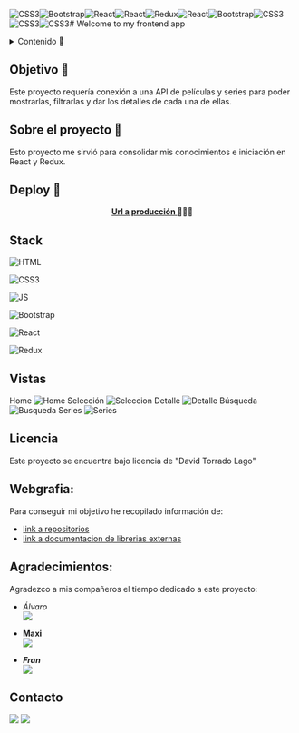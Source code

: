 ![CSS3](https://github.com/DavidTL95/React-APP-The-Movie-Database/assets/134488502/11cc55ec-19b2-41a5-9f5b-d94bac9d56de)![Bootstrap](https://github.com/DavidTL95/React-APP-The-Movie-Database/assets/134488502/25b2ccb6-7964-4ff2-b7ae-cb5673525784)![React](https://github.com/DavidTL95/React-APP-The-Movie-Database/assets/134488502/addd6424-e9ec-4127-b3b7-8190b99cf018)![React](https://github.com/DavidTL95/React-APP-The-Movie-Database/assets/134488502/74c5573f-b819-4f6d-bba2-2e18d5e68849)![Redux](https://github.com/DavidTL95/React-APP-The-Movie-Database/assets/134488502/7e616bdf-0b61-4916-aa97-ab1c3b2492f6)![React](https://github.com/DavidTL95/React-APP-The-Movie-Database/assets/134488502/05feea6d-68c2-4b80-83b9-b708091a0674)![Bootstrap](https://github.com/DavidTL95/React-APP-The-Movie-Database/assets/134488502/fefdd97e-eda3-488b-bee1-c83afe7e980f)![CSS3](https://github.com/DavidTL95/React-APP-The-Movie-Database/assets/134488502/881430b1-b97f-4f81-9ed3-ad5be222cc00)![CSS3](https://github.com/DavidTL95/React-APP-The-Movie-Database/assets/134488502/71684b9e-f7ea-48da-be9f-a8b2d6f22548)![CSS3](https://github.com/DavidTL95/React-APP-The-Movie-Database/assets/134488502/5bba5e0c-bf35-4a74-9f02-d8100a5808db)# Welcome to my frontend app  

<details>
  <summary>Contenido 📝</summary>
  <ol>
    <li><a href="#objetivo-🎯">Objetivo</a></li>
    <li><a href="#sobre-el-proyecto-🔎">Sobre el proyecto</a></li>
    <li><a href="#deploy-🚀">Deploy</a></li>
    <li><a href="#stack">Stack</a></li>
    <li><a href="#vistas">Vistas</a></li>
    <li><a href="#licencia">Licencia</a></li>
    <li><a href="#webgrafia">Webgrafia</a></li>
    <li><a href="#agradecimientos">Agradecimientos</a></li>
    <li><a href="#contacto">Contacto</a></li>
  </ol>
</details>

## Objetivo 🎯
Este proyecto requería conexión a una API de películas y series para poder mostrarlas, filtrarlas y dar los detalles de cada una de ellas.

## Sobre el proyecto 🔎
Esto proyecto me sirvió para consolidar mis conocimientos e iniciación en React y Redux.    
  
## Deploy 🚀
<div align="center">
    <a href="[https://www.google.com](https://davidtl95.github.io/React-APP-The-Movie-Database/)"><strong>Url a producción </strong></a>🚀🚀🚀
</div>

## Stack
![HTML](https://github.com/DavidTL95/React-APP-The-Movie-Database/assets/134488502/5fe1620d-3d3a-4268-bf8b-fccc67fe857e)

![CSS3](https://github.com/DavidTL95/React-APP-The-Movie-Database/assets/134488502/e7c03987-ec35-4309-8f28-44bcf60ae731)

![JS](https://github.com/DavidTL95/React-APP-The-Movie-Database/assets/134488502/19cae437-7fea-4710-a31b-e2da72325050)

![Bootstrap](https://github.com/DavidTL95/React-APP-The-Movie-Database/assets/134488502/b53ea6ed-1fc7-40d1-afbc-e51c78a31e45)

![React](https://github.com/DavidTL95/React-APP-The-Movie-Database/assets/134488502/3964546f-171c-4d5d-bde0-e552ba53280d)

![Redux](https://github.com/DavidTL95/React-APP-The-Movie-Database/assets/134488502/ca286e09-0b1e-484c-95e2-c208935db81f)

## Vistas
Home
![Home](https://github.com/DavidTL95/React-APP-The-Movie-Database/assets/134488502/1bde2328-ec25-408e-b5b6-14c305e3dd96)
Selección
![Seleccion](https://github.com/DavidTL95/React-APP-The-Movie-Database/assets/134488502/0626ad5b-ed1c-4c7b-8a0e-09d69bbdd005)
Detalle
![Detalle](https://github.com/DavidTL95/React-APP-The-Movie-Database/assets/134488502/09374d42-9ce0-4b37-98d8-3ea375a0d4bb)
Búsqueda
![Busqueda](https://github.com/DavidTL95/React-APP-The-Movie-Database/assets/134488502/794059d7-b4de-4427-b32b-26ffbb456e91)
Series
![Series](https://github.com/DavidTL95/React-APP-The-Movie-Database/assets/134488502/318ec112-692a-4a18-acaf-bcc39f560cb6)

## Licencia
Este proyecto se encuentra bajo licencia de "David Torrado Lago"

## Webgrafia:
Para conseguir mi objetivo he recopilado información de:
- [link a repositorios](https://developer.themoviedb.org/reference/intro/getting-started) 
- [link a documentacion de librerias externas](https://github.com/DavidTL95/React-APICall-Search)

## Agradecimientos:

Agradezco a mis compañeros el tiempo dedicado a este proyecto:

- *Álvaro*  
<a href="https://github.com/Roekan" target="_blank"><img src="https://img.shields.io/badge/github-24292F?style=for-the-badge&logo=github&logoColor=white" target="_blank"></a> 

- **Maxi**  
<a href="https://www.github.com/MaxiChavez" target="_blank"><img src="https://img.shields.io/badge/github-24292F?style=for-the-badge&logo=github&logoColor=red" target="_blank"></a>

- ***Fran***  
<a href="https://www.github.com/friquelmesori" target="_blank"><img src="https://img.shields.io/badge/github-24292F?style=for-the-badge&logo=github&logoColor=green" target="_blank"></a> 

## Contacto

<a href = "mailto:david.torrado95@gmail.com"><img src="https://img.shields.io/badge/Gmail-C6362C?style=for-the-badge&logo=gmail&logoColor=white" target="_blank"></a>
<a href="https://www.linkedin.com/in/david-torrado-4b08121a6/" target="_blank"><img src="https://img.shields.io/badge/-LinkedIn-%230077B5?style=for-the-badge&logo=linkedin&logoColor=white" target="_blank"></a> 
</p>
